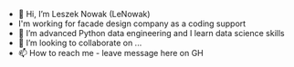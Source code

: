 - 👋 Hi, I’m Leszek Nowak (LeNowak)
- I'm working for facade design company as a coding support
- 🌱 I’m advanced Python data engineering and I learn data science skills
- 💞️ I’m looking to collaborate on ...
- 📫 How to reach me - leave message here on GH

<!---
LeNowak/LeNowak is a ✨ special ✨ repository because its `README.md` (this file) appears on your GitHub profile.
You can click the Preview link to take a look at your changes.
--->

